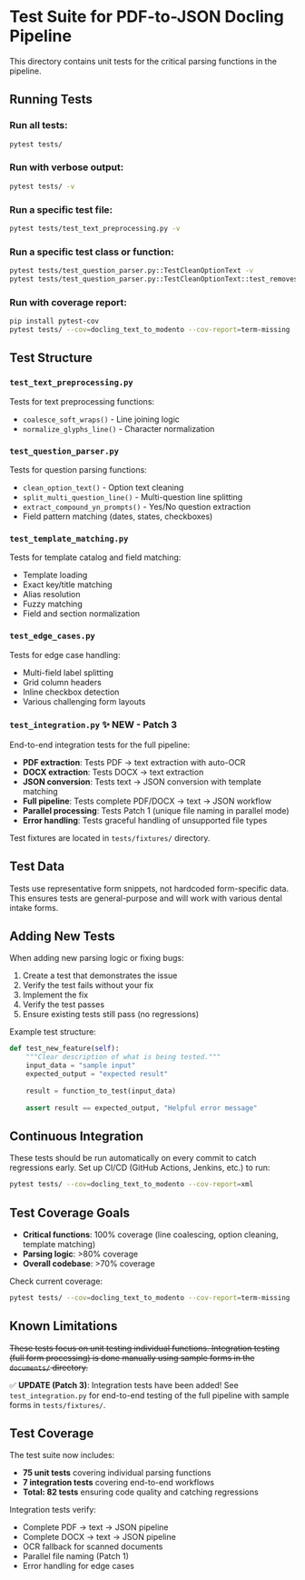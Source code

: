 # Test Suite for PDF-to-JSON Docling Pipeline

This directory contains unit tests for the critical parsing functions in the pipeline.

## Running Tests

### Run all tests:
```bash
pytest tests/
```

### Run with verbose output:
```bash
pytest tests/ -v
```

### Run a specific test file:
```bash
pytest tests/test_text_preprocessing.py -v
```

### Run a specific test class or function:
```bash
pytest tests/test_question_parser.py::TestCleanOptionText -v
pytest tests/test_question_parser.py::TestCleanOptionText::test_removes_duplicate_words -v
```

### Run with coverage report:
```bash
pip install pytest-cov
pytest tests/ --cov=docling_text_to_modento --cov-report=term-missing
```

## Test Structure

### `test_text_preprocessing.py`
Tests for text preprocessing functions:
- `coalesce_soft_wraps()` - Line joining logic
- `normalize_glyphs_line()` - Character normalization

### `test_question_parser.py`
Tests for question parsing functions:
- `clean_option_text()` - Option text cleaning
- `split_multi_question_line()` - Multi-question line splitting
- `extract_compound_yn_prompts()` - Yes/No question extraction
- Field pattern matching (dates, states, checkboxes)

### `test_template_matching.py`
Tests for template catalog and field matching:
- Template loading
- Exact key/title matching
- Alias resolution
- Fuzzy matching
- Field and section normalization

### `test_edge_cases.py`
Tests for edge case handling:
- Multi-field label splitting
- Grid column headers
- Inline checkbox detection
- Various challenging form layouts

### `test_integration.py` ✨ **NEW - Patch 3**
End-to-end integration tests for the full pipeline:
- **PDF extraction**: Tests PDF → text extraction with auto-OCR
- **DOCX extraction**: Tests DOCX → text extraction
- **JSON conversion**: Tests text → JSON conversion with template matching
- **Full pipeline**: Tests complete PDF/DOCX → text → JSON workflow
- **Parallel processing**: Tests Patch 1 (unique file naming in parallel mode)
- **Error handling**: Tests graceful handling of unsupported file types

Test fixtures are located in `tests/fixtures/` directory.

## Test Data

Tests use representative form snippets, not hardcoded form-specific data. This ensures tests are general-purpose and will work with various dental intake forms.

## Adding New Tests

When adding new parsing logic or fixing bugs:

1. Create a test that demonstrates the issue
2. Verify the test fails without your fix
3. Implement the fix
4. Verify the test passes
5. Ensure existing tests still pass (no regressions)

Example test structure:
```python
def test_new_feature(self):
    """Clear description of what is being tested."""
    input_data = "sample input"
    expected_output = "expected result"
    
    result = function_to_test(input_data)
    
    assert result == expected_output, "Helpful error message"
```

## Continuous Integration

These tests should be run automatically on every commit to catch regressions early. Set up CI/CD (GitHub Actions, Jenkins, etc.) to run:

```bash
pytest tests/ --cov=docling_text_to_modento --cov-report=xml
```

## Test Coverage Goals

- **Critical functions**: 100% coverage (line coalescing, option cleaning, template matching)
- **Parsing logic**: >80% coverage
- **Overall codebase**: >70% coverage

Check current coverage:
```bash
pytest tests/ --cov=docling_text_to_modento --cov-report=term-missing
```

## Known Limitations

~~These tests focus on unit testing individual functions. Integration testing (full form processing) is done manually using sample forms in the `documents/` directory.~~

✅ **UPDATE (Patch 3)**: Integration tests have been added! See `test_integration.py` for end-to-end testing of the full pipeline with sample forms in `tests/fixtures/`.

## Test Coverage

The test suite now includes:
- **75 unit tests** covering individual parsing functions
- **7 integration tests** covering end-to-end workflows
- **Total: 82 tests** ensuring code quality and catching regressions

Integration tests verify:
- Complete PDF → text → JSON pipeline
- Complete DOCX → text → JSON pipeline
- OCR fallback for scanned documents
- Parallel file naming (Patch 1)
- Error handling for edge cases
